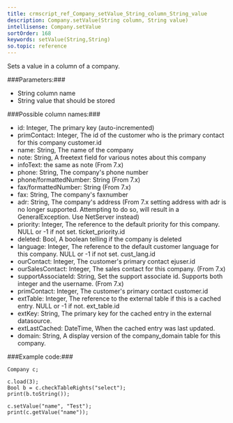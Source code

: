 ```yaml
---
title: crmscript_ref_Company_setValue_String_column_String_value
description: Company.setValue(String column, String value)
intellisense: Company.setValue
sortOrder: 168
keywords: setValue(String,String)
so.topic: reference
---
```



Sets a value in a column of a company.




###Parameters:###


 - String column name
 - String value that should be stored




###Possible column names:###


 - id: Integer, The primary key (auto-incremented)
 - primContact: Integer, The id of the customer who is the primary contact for this company customer.id
 - name: String, The name of the company
 - note: String, A freetext field for various notes about this company
 - infoText: the same as note (From 7.x)
 - phone: String, The company's phone number
 - phone/formattedNumber: String (From 7.x)
 - fax/formattedNumber: String (From 7.x)
 - fax: String, The company's faxnumber
 - adr: String, The company's address (From 7.x setting address with adr is no longer supported. Attempting to do so, will result in a GeneralException. Use NetServer instead)
 - priority: Integer, The reference to the default priority for this company. NULL or -1 if not set. ticket\_priority.id
 - deleted: Bool, A boolean telling if the company is deleted
 - language: Integer, The reference to the default customer language for this company. NULL or -1 if not set. cust\_lang.id
 - ourContact: Integer, The customer's primary contact ejuser.id
 - ourSalesContact: Integer, The sales contact for this company. (From 7.x)
 - supportAssociateId: String, Set the support associate id. Supports both integer and the username. (From 7.x)
 - primContact: Integer, The customer's primary contact customer.id
 - extTable: Integer, The reference to the external table if this is a cached entry. NULL or -1 if not. ext\_table.id
 - extKey: String, The primary key for the cached entry in the external datasource.
 - extLastCached: DateTime, When the cached entry was last updated.
 - domain: String, A display version of the company\_domain table for this company.




###Example code:###


    Company c;
    
    c.load(3);
    Bool b = c.checkTableRights("select");
    print(b.toString());
    
    c.setValue("name", "Test");
    print(c.getValue("name"));


